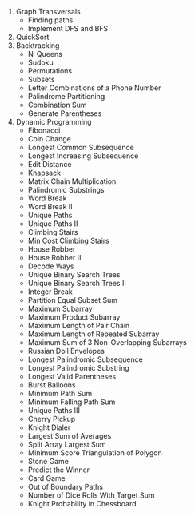 1. Graph Transversals
    - Finding paths
    - Implement DFS and BFS
2. QuickSort
3. Backtracking
    - N-Queens
    - Sudoku
    - Permutations
    - Subsets
    - Letter Combinations of a Phone Number
    - Palindrome Partitioning
    - Combination Sum
    - Generate Parentheses
4. Dynamic Programming
    - Fibonacci
    - Coin Change
    - Longest Common Subsequence
    - Longest Increasing Subsequence
    - Edit Distance
    - Knapsack
    - Matrix Chain Multiplication
    - Palindromic Substrings
    - Word Break
    - Word Break II
    - Unique Paths
    - Unique Paths II
    - Climbing Stairs
    - Min Cost Climbing Stairs
    - House Robber
    - House Robber II
    - Decode Ways
    - Unique Binary Search Trees
    - Unique Binary Search Trees II
    - Integer Break
    - Partition Equal Subset Sum
    - Maximum Subarray
    - Maximum Product Subarray
    - Maximum Length of Pair Chain
    - Maximum Length of Repeated Subarray
    - Maximum Sum of 3 Non-Overlapping Subarrays
    - Russian Doll Envelopes
    - Longest Palindromic Subsequence
    - Longest Palindromic Substring
    - Longest Valid Parentheses
    - Burst Balloons
    - Minimum Path Sum
    - Minimum Falling Path Sum
    - Unique Paths III
    - Cherry Pickup
    - Knight Dialer
    - Largest Sum of Averages
    - Split Array Largest Sum
    - Minimum Score Triangulation of Polygon
    - Stone Game
    - Predict the Winner
    - Card Game
    - Out of Boundary Paths
    - Number of Dice Rolls With Target Sum
    - Knight Probability in Chessboard

